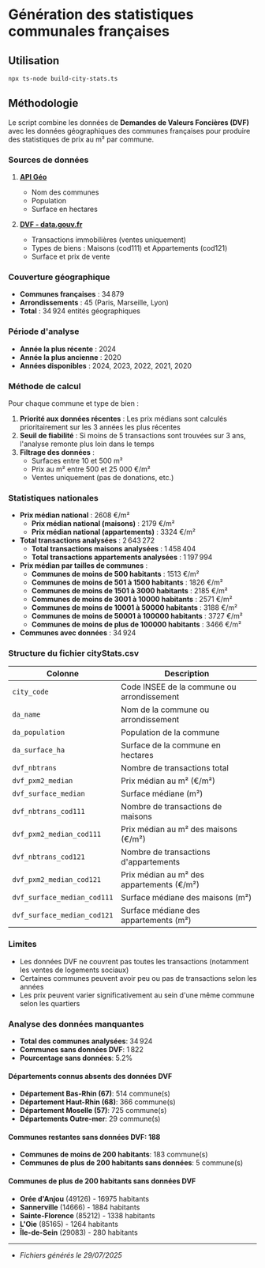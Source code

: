 # Génération des statistiques communales françaises

## Utilisation

```sh
npx ts-node build-city-stats.ts
```

## Méthodologie

Le script combine les données de **Demandes de Valeurs Foncières (DVF)** avec les données géographiques des communes françaises pour produire des statistiques de prix au m² par commune.

### Sources de données

1. **[API Géo](https://geo.api.gouv.fr/communes)**

   - Nom des communes
   - Population
   - Surface en hectares

2. **[DVF - data.gouv.fr](https://www.data.gouv.fr/datasets/demandes-de-valeurs-foncieres-geolocalisees/)**
   - Transactions immobilières (ventes uniquement)
   - Types de biens : Maisons (cod111) et Appartements (cod121)
   - Surface et prix de vente

### Couverture géographique

- **Communes françaises** : 34 879
- **Arrondissements** : 45 (Paris, Marseille, Lyon)
- **Total** : 34 924 entités géographiques

### Période d'analyse

- **Année la plus récente** : 2024
- **Année la plus ancienne** : 2020
- **Années disponibles** : 2024, 2023, 2022, 2021, 2020

### Méthode de calcul

Pour chaque commune et type de bien :

1. **Priorité aux données récentes** : Les prix médians sont calculés prioritairement sur les 3 années les plus récentes
2. **Seuil de fiabilité** : Si moins de 5 transactions sont trouvées sur 3 ans, l'analyse remonte plus loin dans le temps
3. **Filtrage des données** :
   - Surfaces entre 10 et 500 m²
   - Prix au m² entre 500 et 25 000 €/m²
   - Ventes uniquement (pas de donations, etc.)

### Statistiques nationales

- **Prix médian national** : 2608 €/m²
  - **Prix médian national (maisons)** : 2179 €/m²
  - **Prix médian national (appartements)** : 3324 €/m²
- **Total transactions analysées** : 2 643 272
  - **Total transactions maisons analysées** : 1 458 404
  - **Total transactions appartements analysées** : 1 197 994
- **Prix médian par tailles de communes** :
  - **Communes de moins de 500 habitants** : 1513 €/m²
  - **Communes de moins de 501 à 1500 habitants** : 1826 €/m²
  - **Communes de moins de 1501 à 3000 habitants** : 2185 €/m²
  - **Communes de moins de 3001 à 10000 habitants** : 2571 €/m²
  - **Communes de moins de 10001 à 50000 habitants** : 3188 €/m²
  - **Communes de moins de 50001 à 100000 habitants** : 3727 €/m²
  - **Communes de moins de plus de 100000 habitants** : 3466 €/m²
- **Communes avec données** : 34 924

### Structure du fichier cityStats.csv

| Colonne                     | Description                                |
| --------------------------- | ------------------------------------------ |
| `city_code`                 | Code INSEE de la commune ou arrondissement |
| `da_name`                   | Nom de la commune ou arrondissement        |
| `da_population`             | Population de la commune                   |
| `da_surface_ha`             | Surface de la commune en hectares          |
| `dvf_nbtrans`               | Nombre de transactions total               |
| `dvf_pxm2_median`           | Prix médian au m² (€/m²)                   |
| `dvf_surface_median`        | Surface médiane (m²)                       |
| `dvf_nbtrans_cod111`        | Nombre de transactions de maisons          |
| `dvf_pxm2_median_cod111`    | Prix médian au m² des maisons (€/m²)       |
| `dvf_nbtrans_cod121`        | Nombre de transactions d'appartements      |
| `dvf_pxm2_median_cod121`    | Prix médian au m² des appartements (€/m²)  |
| `dvf_surface_median_cod111` | Surface médiane des maisons (m²)           |
| `dvf_surface_median_cod121` | Surface médiane des appartements (m²)      |

### Limites

- Les données DVF ne couvrent pas toutes les transactions (notamment les ventes de logements sociaux)
- Certaines communes peuvent avoir peu ou pas de transactions selon les années
- Les prix peuvent varier significativement au sein d'une même commune selon les quartiers

### Analyse des données manquantes

- **Total des communes analysées**: 34 924
- **Communes sans données DVF**: 1 822
- **Pourcentage sans données**: 5.2%

#### Départements connus absents des données DVF

- **Département Bas-Rhin (67)**: 514 commune(s)
- **Département Haut-Rhin (68)**: 366 commune(s)
- **Département Moselle (57)**: 725 commune(s)
- **Départements Outre-mer**: 29 commune(s)

#### Communes restantes sans données DVF: 188

- **Communes de moins de 200 habitants**: 183 commune(s)
- **Communes de plus de 200 habitants sans données**: 5 commune(s)

#### Communes de plus de 200 habitants sans données DVF

- **Orée d'Anjou** (49126) - 16975 habitants
- **Sannerville** (14666) - 1884 habitants
- **Sainte-Florence** (85212) - 1338 habitants
- **L'Oie** (85165) - 1264 habitants
- **Île-de-Sein** (29083) - 280 habitants

---

- _Fichiers générés le 29/07/2025_
